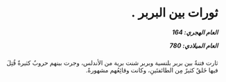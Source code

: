 <h1 dir="rtl">ثورات بين البربر .</h1>

<h5 dir="rtl">العام الهجري:  164

العام الميلادي: 780

</h5>

<p dir="rtl">ثارت فتنةٌ بين بربر بلنسية وبربر شنت برية من الأندلس، وجرت بينهم حروبٌ كثيرةٌ قُتِلَ فيها خَلقٌ كثيرٌ مِن الطائفتَينِ، وكانت وقائِعُهم مشهورةً.</p></br>
